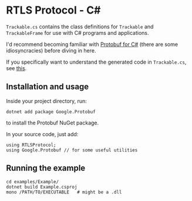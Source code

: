 # RTLS Protocol - C\#

`Trackable.cs` contains the class definitions for `Trackable` and `TrackableFrame`
for use with C# programs and applications.

I'd recommend becoming familiar with [Protobuf for C#](https://developers.google.com/protocol-buffers/docs/csharptutorial)
(there are some idiosyncracies) before diving in here.

If you specifically want to understand the generated code in `Trackable.cs`, see [this](https://developers.google.com/protocol-buffers/docs/reference/csharp-generated).

## Installation and usage

Inside your project directory, run:

    dotnet add package Google.Protobuf

to install the Protobuf NuGet package.

In your source code, just add:

    using RTLSProtocol;
    using Google.Protobuf // for some useful utilities

## Running the example

    cd examples/Example/
    dotnet build Example.csproj
    mono /PATH/TO/EXECUTABLE   # might be a .dll
